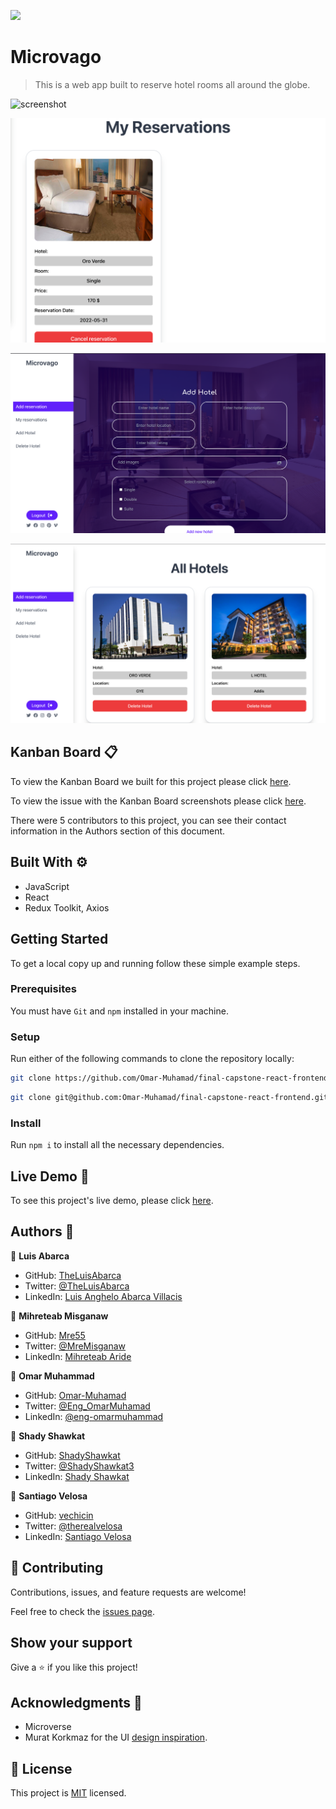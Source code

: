 ![](https://img.shields.io/badge/Microverse-blueviolet)

# Microvago

> This is a web app built to reserve hotel rooms all around the globe.

![screenshot](../final-capstone-react-frontend/src/img/screenshot.png)

![screenshot2](src/img/screenshot2.png)

![screenshot3](src/img/screenshot3.png)

![screenshot4](src/img/screenshot4.png)

## Kanban Board :clipboard:
To view the Kanban Board we built for this project please click [here](https://github.com/Omar-Muhamad/final-capstone-react-frontend/projects/2).

To view the issue with the Kanban Board screenshots please click [here](https://github.com/ShadyShawkat/Final-Capstone-rails-backend/issues/19).

There were 5 contributors to this project, you can see their contact information in the Authors section of this document.

## Built With :gear:

- JavaScript
- React
- Redux Toolkit, Axios

## Getting Started

To get a local copy up and running follow these simple example steps.

### Prerequisites
You must have `Git` and `npm` installed in your machine.
### Setup
Run either of the following commands to clone the repository locally:
~~~bash
git clone https://github.com/Omar-Muhamad/final-capstone-react-frontend.git
~~~
~~~bash
git clone git@github.com:Omar-Muhamad/final-capstone-react-frontend.git
~~~
### Install
Run `npm i` to install all the necessary dependencies.

## Live Demo :iphone:
To see this project's live demo, please click [here](https://microvago.netlify.app/).

## Authors :busts_in_silhouette:

👤 **Luis Abarca**

- GitHub: [TheLuisAbarca](https://github.com/TheLuisAbarca)
- Twitter: [@TheLuisAbarca](https://twitter.com/TheLuisAbarca)
- LinkedIn: [Luis Anghelo Abarca Villacis](https://www.linkedin.com/in/techadvisor-luis-abarca/)

👤 **Mihreteab Misganaw**

- GitHub: [Mre55](https://github.com/Mre55)
- Twitter: [@MreMisganaw](https://twitter.com/MreMisganaw)
- LinkedIn: [Mihreteab Aride](https://www.linkedin.com/in/mihreteabaride/)

👤 **Omar Muhammad**

- GitHub: [Omar-Muhamad](https://github.com/Omar-Muhamad)
- Twitter: [@Eng_OmarMuhamad](https://twitter.com/Eng_OmarMuhamad)
- LinkedIn: [@eng-omarmuhammad](https://www.linkedin.com/in/eng-omarmuhammad/)

👤 **Shady Shawkat**

- GitHub: [ShadyShawkat](https://github.com/ShadyShawkat)
- Twitter: [@ShadyShawkat3](https://twitter.com/ShadyShawkat3)
- LinkedIn: [Shady Shawkat](https://linkedin.com/in/Shady-Shawkat)

👤 **Santiago Velosa**

- GitHub: [vechicin](https://github.com/vechicin)
- Twitter: [@therealvelosa](https://twitter.com/therealvelosa)
- LinkedIn: [Santiago Velosa](https://www.linkedin.com/in/santiago-velosa-arias/)

## 🤝 Contributing

Contributions, issues, and feature requests are welcome!

Feel free to check the [issues page](../../issues/).

## Show your support

Give a ⭐️ if you like this project!

## Acknowledgments :pray:

- Microverse
- Murat Korkmaz for the UI [design inspiration](https://www.behance.net/gallery/26425031/Vespa-Responsive-Redesign).

## 📝 License

This project is [MIT](./MIT.md) licensed.
